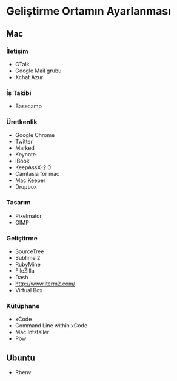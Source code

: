 # Geliştirme Ortamın Ayarlanması

## Mac

### İletişim

* GTalk
* Google Mail grubu
* Xchat Azur

### İş Takibi

* Basecamp

### Üretkenlik

* Google Chrome
* Twitter
* Marked
* Keynote
* iBook
* KeepAssX-2.0
* Camtasia for mac
* Mac Keeper
* Dropbox

### Tasarım

* Pixelmator
* GIMP

### Geliştirme 

* SourceTree
* Sublime 2
* RubyMine
* FileZilla
* Dash
* http://www.iterm2.com/
* Virtual Box

### Kütüphane

* xCode
* Command Line within xCode
* Mac Intstaller
* Pow

## Ubuntu

* Rbenv
